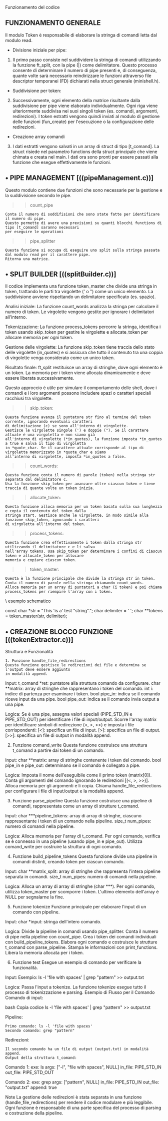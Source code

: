 Funzionamento del codice

## FUNZIONAMENTO GENERALE
Il modulo Token è responsabile di elaborare la stringa di comandi letta dal modulo read.

- Divisione iniziale per pipe:
1)  Il primo passo consiste nel suddividere la stringa di comandi utilizzando la funzione ft_split, con la 
    pipe (|) come delimitatore. Questo processo consente di determinare il numero di pipe presenti e, di 
    conseguenza, quante volte sarà necessario reindirizzare le funzioni attraverso file descriptor temporanei 
    (FD) dichiarati nella struct generale (minishell.h).

- Suddivisione per token:
2)  Successivamente, ogni elemento della matrice risultante dalla suddivisione per pipe viene elaborato 
    individualmente. Ogni riga viene ulteriormente suddivisa nei suoi singoli token (es. comandi, argomenti, 
    redirezioni). I token estratti vengono quindi inviati al modulo di gestione delle funzioni (fun_create) 
    per l'esecuzione o la configurazione delle redirezioni.

- Creazione array comandi
3)  I dati estratti vengono salvati in un array di struct di tipo [t_comand]. La struct risiede nel parametro 
    functions della struct principale che viene chimata e creata nel main. I dati ora sono pronti per essere 
    passati alla funzione che esegue effettivamente le funzioni.

## • PIPE MANAGEMENT [((pipeManagement.c))]

Questo modulo contiene due funzioni che sono necessarie per la gestione e la suddivisione secondo le pipe.

>> count_pipe 

    Conta il numero di soddifisioni che sono state fatte per identificare il numero di pipe.
    Questo permette di avere una previsioni su quanti blocchi functions di tipo [t_comand] saranno necessari 
    per eseguire le operationi

>> pipe_splitter

    Questa funzione si occupa di eseguire uno split sulla stringa passata dal modulo read per il carattere pipe.
    Ritorna una matrice.

## • SPLIT BUILDER [((splitBuilder.c))]

Il codice implementa una funzione token_master che divide una stringa in token, 
trattando le parti tra virgolette (' o ") come un unico elemento. La suddivisione 
avviene rispettando un delimitatore specificato (es. spazio).

Analisi iniziale:
La funzione count_words analizza la stringa per calcolare il numero di token. 
Le virgolette vengono gestite per ignorare i delimitatori all'interno.

Tokenizzazione:
La funzione process_tokens percorre la stringa, identifica i token usando 
skip_token per gestire le virgolette e allocate_token per allocare memoria per ogni token.

Gestione delle virgolette:
La funzione skip_token tiene traccia dello stato delle virgolette (in_quotes) 
e si assicura che tutto il contenuto tra una coppia di virgolette venga considerato come un unico token.

Risultato finale:
ft_split restituisce un array di stringhe, dove ogni elemento è un token. 
La memoria per i token viene allocata dinamicamente e deve essere liberata successivamente.

Questo approccio è utile per simulare il comportamento delle shell, dove i comandi e i loro 
argomenti possono includere spazi o caratteri speciali racchiusi tra virgolette.

>> skip_token:

    Questa funzione avanza il puntatore str fino al termine del token corrente, ignorando eventuali caratteri 
    di delimitazione (c) se sono all'interno di virgolette.
    Gestisce le virgolette singole (') e doppie ("). Se il carattere attuale è una virgoletta e non siamo già 
    all'interno di virgolette (*in_quotes), la funzione imposta *in_quotes a true e salva il tipo di virgoletta 
    in *quote_char. Se il carattere attuale corrisponde al tipo di virgoletta memorizzato in *quote_char e siamo 
    all'interno di virgolette, imposta *in_quotes a false.

>> count_words:

    Questa funzione conta il numero di parole (token) nella stringa str separata dal delimitatore c.
    Usa la funzione skip_token per avanzare oltre ciascun token e tiene traccia di quante volte un token inizia.

>> allocate_token:

    Questa funzione alloca memoria per un token basato sulla sua lunghezza e copia il contenuto del token dalla 
    stringa start. Gestisce anche le virgolette, in modo simile alla funzione skip_token, ignorando i caratteri 
    di virgoletta all'interno del token.

>> process_tokens:

    Questa funzione crea effettivamente i token dalla stringa str utilizzando il delimitatore c e li salva 
    nell'array tokens. Usa skip_token per determinare i confini di ciascun token e allocate_token per allocare 
    memoria e copiare ciascun token.

>> token_master:

    Questa è la funzione principale che divide la stringa str in token.
    Conta il numero di parole nella stringa chiamando count_words.
    Alloca memoria per un array di puntatori a char (i token) e poi chiama process_tokens per riempire l'array con i token.

\\ esempio schematico

const char *str = "This 'is a' test \"string\".";
char delimiter = ' ';
char **tokens = token_master(str, delimiter);


## • CREAZIONE BLOCCO FUNZIONE [((tokenExtractor.c))]

Struttura e Funzionalità

    1. Funzione handle_file_redirections
    Questa funzione gestisce le redirezioni dei file e determina se l'output deve essere aggiunto 
    in modalità append.

Input:
    t_comand *ret: puntatore alla struttura comando da configurare.
    char **matrix: array di stringhe che rappresentano i token del comando.
    int i: indice di partenza per esaminare i token.
    bool pipe_in: indica se il comando riceve input da una pipe.
    bool pipe_out: indica se il comando invia output a una pipe.

Logica:
    Se è una pipe, assegna valori speciali (PIPE_STD_IN e PIPE_STD_OUT) per identificare i file di input/output.
    Scorre l'array matrix per identificare simboli di redirezione (<, >, >>) e imposta i file corrispondenti:
    [<]: specifica un file di input.
    [>]: specifica un file di output.
    [>>]: specifica un file di output in modalità append.



2. Funzione comand_write
    Questa funzione costruisce una struttura t_comand a partire dai token di un comando.

Input:
    char **matrix: array di stringhe contenente i token del comando.
    bool pipe_in e pipe_out: determinano se il comando è collegato a pipe.

Logica:
    Imposta il nome dell'eseguibile come il primo token (matrix[0]).
    Conta gli argomenti del comando ignorando le redirezioni [(<, >, >>)].
    Alloca memoria per gli argomenti e li copia.
    Chiama handle_file_redirections per configurare i file di input/output e la modalità append.



3. Funzione parse_pipeline
    Questa funzione costruisce una pipeline di comandi, rappresentata come un array di strutture t_comand.

Input:
    char ***pipeline_tokens: array di array di stringhe, ciascuno rappresentante i token di un comando nella pipeline.
    size_t num_pipes: numero di comandi nella pipeline.

Logica:
    Alloca memoria per l'array di t_comand.
    Per ogni comando, verifica se è connesso in una pipeline (usando pipe_in e pipe_out).
    Utilizza comand_write per costruire la struttura di ogni comando.



4. Funzione build_pipeline_tokens
    Questa funzione divide una pipeline in comandi distinti, creando token per ciascun comando.

Input:
    char **matrix_split: array di stringhe che rappresenta l'intera pipeline separata in comandi.
    size_t num_pipes: numero di comandi nella pipeline.

Logica:
    Alloca un array di array di stringhe (char ***).
    Per ogni comando, utilizza token_master per scomporre i token.
    L'ultimo elemento dell'array è NULL per segnalarne la fine.



5. Funzione tokenize
    Funzione principale per elaborare l'input di un comando con pipeline.

Input:
    char *input: stringa dell'intero comando.

Logica:
    Divide la pipeline in comandi usando pipe_splitter.
    Conta il numero di pipe nella pipeline con count_pipe.
    Crea i token dei comandi individuali con build_pipeline_tokens.
    Elabora ogni comando e costruisce le strutture t_comand con parse_pipeline.
    Stampa le informazioni con print_functions.
    Libera la memoria allocata per i token.



6. Funzione test
    Esegue un esempio di comando per verificare la funzionalità.

Input:
    Esempio: ls -l 'file with spaces' | grep "pattern" >> output.txt

Logica:
    Passa l'input a tokenize.
    La funzione tokenize esegue tutto il processo di tokenizzazione e parsing.
    Esempio di Flusso per il Comando
    Comando di input:

bash
    Copia codice
    ls -l 'file with spaces' | grep "pattern" >> output.txt

Pipeline:

    Primo comando: ls -l 'file with spaces'
    Secondo comando: grep "pattern"

Redirezioni:

    Il secondo comando ha un file di output (output.txt) in modalità append.
    Output della struttura t_comand:

Comando 1:
    exe: ls
    args: ["-l", "file with spaces", NULL]
    in_file: PIPE_STD_IN
    out_file: PIPE_STD_OUT

Comando 2:
    exe: grep
    args: ["pattern", NULL]
    in_file: PIPE_STD_IN
    out_file: "output.txt"
    append: true



Note
    La gestione delle redirezioni è stata separata in una funzione (handle_file_redirections) 
    per rendere il codice modulare e più leggibile. Ogni funzione è responsabile di una parte 
    specifica del processo di parsing e costruzione della pipeline.